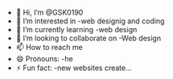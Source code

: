 - 👋 Hi, I’m @GSK0190
- 👀 I’m interested in -web designig and coding
- 🌱 I’m currently learning -web design
- 💞️ I’m looking to collaborate on -Web design
- 📫 How to reach me 
- 😄 Pronouns: -he
- ⚡ Fun fact: -new websites create...

<!---
GSK0190/GSK0190 is a ✨ special ✨ repository because its `README.md` (this file) appears on your GitHub profile.
You can click the Preview link to take a look at your changes.
--->
